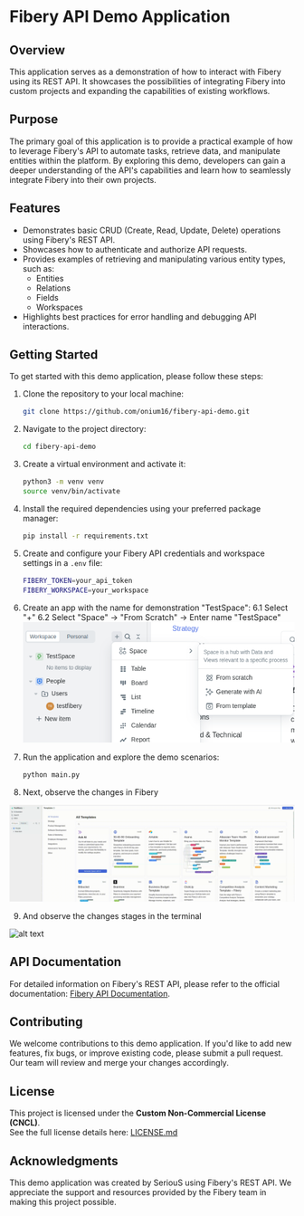 # Fibery API Demo Application

## Overview

This application serves as a demonstration of how to interact with Fibery using its REST API. It showcases the possibilities of integrating Fibery into custom projects and expanding the capabilities of existing workflows.

## Purpose

The primary goal of this application is to provide a practical example of how to leverage Fibery's API to automate tasks, retrieve data, and manipulate entities within the platform. By exploring this demo, developers can gain a deeper understanding of the API's capabilities and learn how to seamlessly integrate Fibery into their own projects.

## Features

- Demonstrates basic CRUD (Create, Read, Update, Delete) operations using Fibery's REST API.
- Showcases how to authenticate and authorize API requests.
- Provides examples of retrieving and manipulating various entity types, such as:
  - Entities
  - Relations
  - Fields
  - Workspaces
- Highlights best practices for error handling and debugging API interactions.

## Getting Started

To get started with this demo application, please follow these steps:

1. Clone the repository to your local machine:
   ```sh
   git clone https://github.com/onium16/fibery-api-demo.git
   ```

2. Navigate to the project directory:
   ```sh
   cd fibery-api-demo
   ```

3. Create a virtual environment and activate it:
   ```sh
   python3 -m venv venv
   source venv/bin/activate
   ```

4. Install the required dependencies using your preferred package manager:
   ```sh
   pip install -r requirements.txt
   ```

5. Create and configure your Fibery API credentials and workspace settings in a `.env` file:
   ```sh
   FIBERY_TOKEN=your_api_token
   FIBERY_WORKSPACE=your_workspace
   ```

6. Create an app with the name for demonstration "TestSpace":
    6.1 Select "+"
    6.2 Select "Space" -> "From Scratch" -> Enter name "TestSpace"
    ![alt text](IMG/image.png)

7. Run the application and explore the demo scenarios:
   ```sh
   python main.py
   ```

8. Next, observe the changes in Fibery

![alt text](IMG/pageview.gif)

9. And observe the changes stages in the terminal

![alt text](IMG/termainal.gif)


## API Documentation

For detailed information on Fibery's REST API, please refer to the official documentation: [Fibery API Documentation](https://the.fibery.io/@public/User_Guide/Guide/Fibery-API-Overview-279).

## Contributing

We welcome contributions to this demo application. If you'd like to add new features, fix bugs, or improve existing code, please submit a pull request. Our team will review and merge your changes accordingly.

## License  

This project is licensed under the **Custom Non-Commercial License (CNCL)**.  
See the full license details here: [LICENSE.md](LICENSE.md)

## Acknowledgments

This demo application was created by SeriouS using Fibery's REST API. We appreciate the support and resources provided by the Fibery team in making this project possible.

